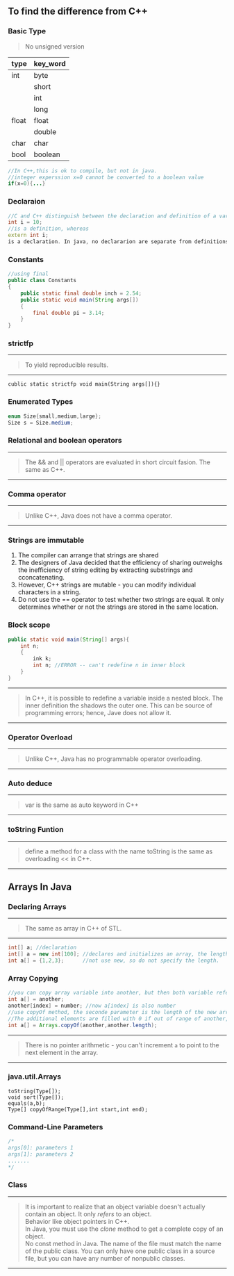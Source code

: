 ## To find the difference from C++
### Basic Type
> No unsigned version

|type|key_word|
|:---|:----|
|int|byte|
||short|
||int|
||long|
|float|float|
||double|
|char|char|
|bool|boolean|

```java
//In C++,this is ok to compile, but not in java.
//integer experssion x=0 cannot be converted to a boolean value
if(x=0){...}
```


### Declaraion
```C++
//C and C++ distinguish between the declaration and definition of a variable. For example,
int i = 10;
//is a definition, whereas
extern int i;
is a declaration. In java, no declararion are separate from definitions.
```

### Constants
```Java
//using final
public class Constants
{
    public static final double inch = 2.54;
    public static void main(String args[])
    {
        final double pi = 3.14;
    }
}
```

### strictfp
---
> To yield reproducible results.
---
```
cublic static strictfp void main(String args[]){}
```

### Enumerated Types
```Java
enum Size{small,medium,large};
Size s = Size.medium;
```

### Relational and boolean operators
---
> The && and || operators are evaluated in short circuit fasion. The same as C++.
---

### Comma operator
---
> Unlike C++, Java does not have a comma operator.
---

### Strings are immutable
1. The compiler can arrange that strings are shared
2. The designers of Java decided that the efficiency of sharing outweighs the inefficiency of string editing by extracting substrings and cconcatenating.
3. However, C++ strings are mutable - you can modify individual characters in a string.
4. Do not use the == operator to test whether two strings are equal. It only determines whether or not the strings are stored in the same location.

### Block scope
```Java
public static void main(String[] args){
    int n;
    {
        ink k;
        int n; //ERROR -- can't redefine n in inner block
    }
}
```
---
> In C++, it is possible to redefine a variable inside a nested block. The inner definition the shadows the outer one. This can be source of programming errors; hence, Jave does not allow it.
---

### Operator Overload
---
> Unlike C++, Java has no programmable operator overloading.
---

### Auto deduce
---
> var is the same as auto keyword in C++
---

### toString Funtion
---
> define a method for a class with the name toString is the same as overloading << in C++.
---

## Arrays In Java

### Declaring Arrays
---
> The same as array in C++ of STL.
---
```Java
int[] a; //declaration
int[] a = new int[100]; //declares and initializes an array, the length should be constant.
int a[] = {1,2,3};      //not use new, so do not specify the length.
```

### Array Copying
```Java
//you can copy array variable into another, but then both variable refer to the same array
int a[] = another;
another[index] = number; //now a[index] is also number
//use copyOf method, the seconde parameter is the length of the new array.
//The additional elements are filled with 0 if out of range of another, false if boolean values.
int a[] = Arrays.copyOf(another,another.length);
```

---
> There is no pointer arithmetic - you can't increment `a` to point to the next element in the array.
---

### java.util.Arrays
```
toString(Type[]);
void sort(Type[]);
equals(a,b);
Type[] copyOfRange(Type[],int start,int end);
```

### Command-Line Parameters
```Java
/*
args[0]: parameters 1
args[1]: parameters 2
.......
*/
```

### Class
---
> It is important to realize that an object variable doesn't actually contain an object. It only _refers_ to an object.  
> Behavior like object pointers in C++.  
> In Java, you must use the *clone* method to get a complete copy of an object.  
> No const method in Java.
> The name of the file must match the name of the public class. You can only have one public class in a source file, but you can have any number of nonpublic classes.  
> 
---

### 



